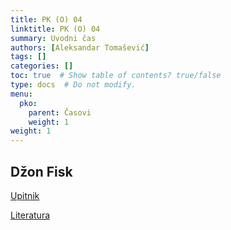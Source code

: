 ```yaml
---
title: PK (O) 04
linktitle: PK (O) 04
summary: Uvodni čas
authors: [Aleksandar Tomašević]
tags: []
categories: []
toc: true  # Show table of contents? true/false
type: docs  # Do not modify.
menu:
  pko:
    parent: Časovi
    weight: 1
weight: 1
---
```



## Džon Fisk

[Upitnik](https://forms.gle/WtUy3sb8KcdBtzKe9)

[Literatura](/files/pk-fisk.pdf)